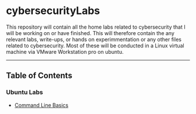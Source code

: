 # cybersecurityLabs

This repository will contain all the home labs related to cybersecurity that I will be working on or have finished. This will therefore contain the any relevant labs, write-ups, or hands on experimmentation or any other files related to cybersecurity. Most of these will be conducted in a Linux virtual machine via VMware Workstation pro on ubuntu.

------------------------------------------------------
 ## Table of Contents

 ### Ubuntu Labs
- [Command Line Basics](network_security/linuxBasics/linuxBasics.md)
 
